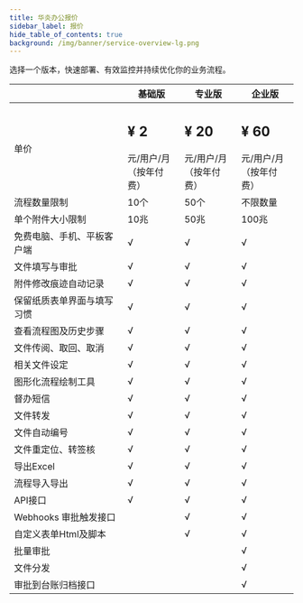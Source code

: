 ```yaml
---
title: 华炎办公报价
sidebar_label: 报价
hide_table_of_contents: true
background: /img/banner/service-overview-lg.png
---
```


选择一个版本，快速部署、有效监控并持续优化你的业务流程。

<div style={{textAlign:'center'}}>

|  | 基础版 | 专业版 | 企业版|
|--- | --- | --- | ---|
|单价 | <h2 class='slds-m-around_medium'>¥ 2</h2> 元/用户/月<br/>（按年付费）| <h2 class='slds-m-around_medium'>¥ 20</h2> 元/用户/月<br/>（按年付费）| <h2 class='slds-m-around_medium'>¥ 60</h2> 元/用户/月<br/>（按年付费）|
|流程数量限制 | 10个 | 50个 | 不限数量 |
|单个附件大小限制 | 10兆 | 50兆 | 100兆 |
|免费电脑、手机、平板客户端 | √ | √ | √|
|文件填写与审批 | √ | √ | √|
|附件修改痕迹自动记录 | √ | √ | √|
|保留纸质表单界面与填写习惯 | √ | √ | √|
|查看流程图及历史步骤 | √ | √ | √|price
|文件传阅、取回、取消 | √ | √ | √|
|相关文件设定 | √ | √ | √|
|图形化流程绘制工具 | √ | √ | √|
|督办短信 | √  | √ | √|
|文件转发 | √  | √ | √|
|文件自动编号 | √  | √ | √|
|文件重定位、转签核 | √  | √ | √|
|导出Excel | √  | √ | √|
|流程导入导出 | √  | √ | √|
|API接口 | √ | √ | √|
|Webhooks 审批触发接口 |  | √ | √|
|自定义表单Html及脚本 |   | √ | √|
|批量审批 |   |   | √|
|文件分发 |   |   | √|
|审批到台账归档接口 |   |   | √|

</div>